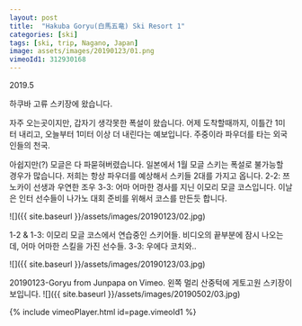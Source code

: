 ```yaml
---
layout: post
title:  "Hakuba Goryu(白馬五竜) Ski Resort 1"
categories: [ski]
tags: [ski, trip, Nagano, Japan]
image: assets/images/20190123/01.png
vimeoId1: 312930168
---
```

2019.5

하쿠바 고류 스키장에 왔습니다.

자주 오는곳이지만, 갑자기 생각못한 폭설이 왔습니다.
어제 도착할때까지, 이틀간 1미터 내리고, 오늘부터 1미터 이상 더 내린다는 예보입니다.
주중이라 파우더를 타는 외국인들의 천국.

아쉽지만(?) 
모글은 다 파묻혀버렸습니다.
일본에서 1월 모글 스키는 폭설로 불가능할 경우가 많습니다.
저희는 항상 파우더를 예상해서 스키들 2대를 가지고 옵니다.
2-2: 쯔노카이 선생과 우연한 조우
3-3: 어마 어마한 경사를 지닌 이모리 모글 코스입니다. 
이날은 인터 선수들이 나가노 대회 준비를 위해서 코스를 만든듯 합니다.

![]({{ site.baseurl }}/assets/images/20190123/02.jpg)

1-2 & 1-3: 이모리 모글 코스에서 연습중인 스키어들. 
비디오의 끝부분에 잠시 나오는데, 어마 어마한 스킬을 가진 선수들.
3-3: 우에다 코치와..

![]({{ site.baseurl }}/assets/images/20190123/03.jpg)


20190123-Goryu from Junpapa on Vimeo.
왼쪽 멀리 산중턱에 게토고원 스키장이 보입니다.
![]({{ site.baseurl }}/assets/images/20190502/03.jpg)


{% include vimeoPlayer.html id=page.vimeoId1 %}